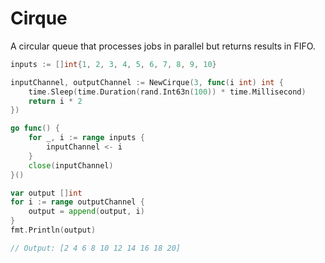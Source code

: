 # Cirque
A circular queue that processes jobs in parallel but returns results in FIFO.

```go
inputs := []int{1, 2, 3, 4, 5, 6, 7, 8, 9, 10}

inputChannel, outputChannel := NewCirque(3, func(i int) int {
    time.Sleep(time.Duration(rand.Int63n(100)) * time.Millisecond)
    return i * 2
})

go func() {
    for _, i := range inputs {
        inputChannel <- i
    }
    close(inputChannel)
}()

var output []int
for i := range outputChannel {
    output = append(output, i)
}
fmt.Println(output)

// Output: [2 4 6 8 10 12 14 16 18 20]
```
